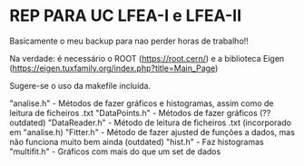 # REP PARA UC LFEA-I e LFEA-II
Basicamente o meu backup para nao perder horas de trabalho!!

Na verdade: 
é necessário o ROOT (https://root.cern/) e a biblioteca Eigen (https://eigen.tuxfamily.org/index.php?title=Main_Page)

Sugere-se o uso da makefile incluída.

"analise.h" - Métodos de fazer gráficos e histogramas, assim como de leitura de ficheiros .txt
"DataPoints.h" - Métodos de fazer gráficos (?? outdated)
"DataReader.h" - Método de leitura de ficheiros .txt (incorporado em "analise.h)
"Fitter.h" - Método de fazer ajusted de funções a dados, mas não funciona muito bem ainda (outdated)
"hist.h" - Faz histogramas
"multifit.h" - Gráficos com mais do que um set de dados

